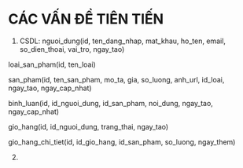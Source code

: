 # CÁC VẤN ĐỀ TIÊN TIẾN

1. CSDL:
nguoi_dung(id, ten_dang_nhap, mat_khau, ho_ten, email, so_dien_thoai, vai_tro, ngay_tao)

loai_san_pham(id, ten_loai)

san_pham(id, ten_san_pham, mo_ta, gia, so_luong, anh_url, id_loai, ngay_tao, ngay_cap_nhat)

binh_luan(id, id_nguoi_dung, id_san_pham, noi_dung, ngay_tao, ngay_cap_nhat)

gio_hang(id, id_nguoi_dung, trang_thai, ngay_tao)

gio_hang_chi_tiet(id, id_gio_hang, id_san_pham, so_luong, ngay_them)

2. 
